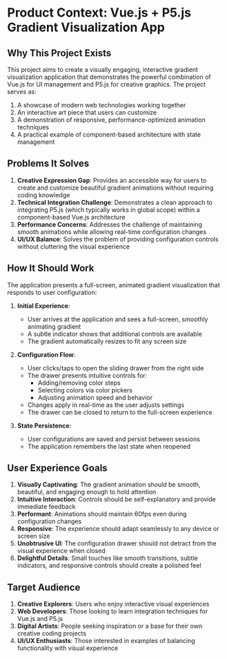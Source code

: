 # Product Context: Vue.js + P5.js Gradient Visualization App

## Why This Project Exists

This project aims to create a visually engaging, interactive gradient visualization application that demonstrates the powerful combination of Vue.js for UI management and P5.js for creative graphics. The project serves as:

1. A showcase of modern web technologies working together
2. An interactive art piece that users can customize
3. A demonstration of responsive, performance-optimized animation techniques
4. A practical example of component-based architecture with state management

## Problems It Solves

1. **Creative Expression Gap**: Provides an accessible way for users to create and customize beautiful gradient animations without requiring coding knowledge
2. **Technical Integration Challenge**: Demonstrates a clean approach to integrating P5.js (which typically works in global scope) within a component-based Vue.js architecture
3. **Performance Concerns**: Addresses the challenge of maintaining smooth animations while allowing real-time configuration changes
4. **UI/UX Balance**: Solves the problem of providing configuration controls without cluttering the visual experience

## How It Should Work

The application presents a full-screen, animated gradient visualization that responds to user configuration:

1. **Initial Experience**:
   - User arrives at the application and sees a full-screen, smoothly animating gradient
   - A subtle indicator shows that additional controls are available
   - The gradient automatically resizes to fit any screen size

2. **Configuration Flow**:
   - User clicks/taps to open the sliding drawer from the right side
   - The drawer presents intuitive controls for:
     - Adding/removing color steps
     - Selecting colors via color pickers
     - Adjusting animation speed and behavior
   - Changes apply in real-time as the user adjusts settings
   - The drawer can be closed to return to the full-screen experience

3. **State Persistence**:
   - User configurations are saved and persist between sessions
   - The application remembers the last state when reopened

## User Experience Goals

1. **Visually Captivating**: The gradient animation should be smooth, beautiful, and engaging enough to hold attention
2. **Intuitive Interaction**: Controls should be self-explanatory and provide immediate feedback
3. **Performant**: Animations should maintain 60fps even during configuration changes
4. **Responsive**: The experience should adapt seamlessly to any device or screen size
5. **Unobtrusive UI**: The configuration drawer should not detract from the visual experience when closed
6. **Delightful Details**: Small touches like smooth transitions, subtle indicators, and responsive controls should create a polished feel

## Target Audience

1. **Creative Explorers**: Users who enjoy interactive visual experiences
2. **Web Developers**: Those looking to learn integration techniques for Vue.js and P5.js
3. **Digital Artists**: People seeking inspiration or a base for their own creative coding projects
4. **UI/UX Enthusiasts**: Those interested in examples of balancing functionality with visual experience
